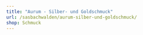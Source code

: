 ```yaml
---
title: "Aurum - Silber- und Goldschmuck"
url: /sasbachwalden/aurum-silber-und-goldschmuck/
shop: Schmuck
---
```

